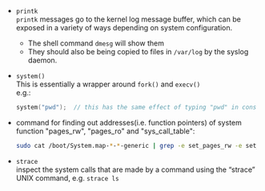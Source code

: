 - `printk`  
  `printk` messages go to the kernel log message buffer, which can be exposed in a variety of ways depending on system configuration.  
  - The shell command `dmesg` will show them  
  - They should also be being copied to files in `/var/log` by the syslog daemon.  

- `system()`  
  This is essentially a wrapper around `fork()` and `execv()`  
  e.g.:  
  ```c
  system("pwd");  // this has the same effect of typing "pwd" in console
  ```
- command for finding out addresses(i.e. function pointers) of system function "pages_rw", "pages_ro" and "sys_call_table":  
  ```bash
  sudo cat /boot/System.map-*-*-generic | grep -e set_pages_rw -e set_pages_ro -e sys_call_table
  ```
- `strace`  
  inspect the system calls that are made by a command using the “strace” UNIX command, e.g. `strace ls`  

